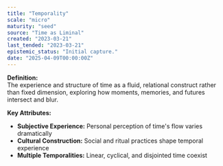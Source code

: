 ```yaml
---
title: "Temporality"
scale: "micro"
maturity: "seed"
source: "Time as Liminal"
created: "2023-03-21"
last_tended: "2023-03-21"
epistemic_status: "Initial capture."
date: "2025-04-09T00:00:00Z"
---
```

**Definition:**  
The experience and structure of time as a fluid, relational construct rather than fixed dimension, exploring how moments, memories, and futures intersect and blur.

**Key Attributes:**  
- **Subjective Experience:** Personal perception of time's flow varies dramatically  
- **Cultural Construction:** Social and ritual practices shape temporal experience  
- **Multiple Temporalities:** Linear, cyclical, and disjointed time coexist
